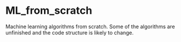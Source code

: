 # ML_from_scratch
Machine learning algorithms from scratch.
Some of the algorithms are unfinished and the code structure is likely to change.
